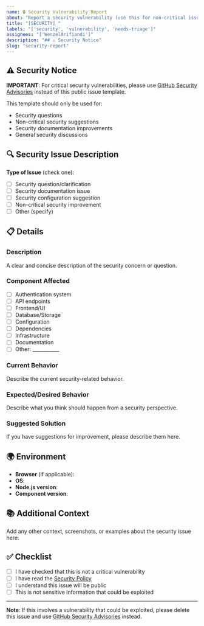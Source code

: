 ```yaml
---
name: 🔒 Security Vulnerability Report
about: "Report a security vulnerability (use this for non-critical issues only)"
title: "[SECURITY] "
labels: "['security', 'vulnerability', 'needs-triage']"
assignees: "['WenzelArifiandi']"
description: "## ⚠️ Security Notice"
slug: "security-report"
---
```




## ⚠️ Security Notice

**IMPORTANT**: For critical security vulnerabilities, please use [GitHub Security Advisories](https://github.com/WenzelArifiandi/ariane/security/advisories/new) instead of this public issue template.

This template should only be used for:
- Security questions
- Non-critical security suggestions
- Security documentation improvements
- General security discussions

## 🔍 Security Issue Description

**Type of Issue** (check one):
- [ ] Security question/clarification
- [ ] Security documentation issue
- [ ] Security configuration suggestion
- [ ] Non-critical security improvement
- [ ] Other (specify)

## 📋 Details

### Description
A clear and concise description of the security concern or question.

### Component Affected
- [ ] Authentication system
- [ ] API endpoints
- [ ] Frontend/UI
- [ ] Database/Storage
- [ ] Configuration
- [ ] Dependencies
- [ ] Infrastructure
- [ ] Documentation
- [ ] Other: ___________

### Current Behavior
Describe the current security-related behavior.

### Expected/Desired Behavior
Describe what you think should happen from a security perspective.

### Suggested Solution
If you have suggestions for improvement, please describe them here.

## 🌍 Environment

- **Browser** (if applicable):
- **OS**:
- **Node.js version**:
- **Component version**:

## 📚 Additional Context

Add any other context, screenshots, or examples about the security issue here.

## ✅ Checklist

- [ ] I have checked that this is not a critical vulnerability
- [ ] I have read the [Security Policy](../SECURITY.md)
- [ ] I understand this issue will be public
- [ ] This is not sensitive information that could be exploited

---

**Note**: If this involves a vulnerability that could be exploited, please delete this issue and use [GitHub Security Advisories](https://github.com/WenzelArifiandi/ariane/security/advisories/new) instead.
